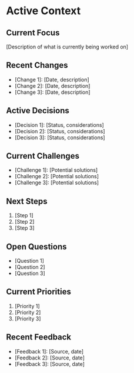 # Active Context

## Current Focus
[Description of what is currently being worked on]

## Recent Changes
- [Change 1]: [Date, description]
- [Change 2]: [Date, description]
- [Change 3]: [Date, description]

## Active Decisions
- [Decision 1]: [Status, considerations]
- [Decision 2]: [Status, considerations]
- [Decision 3]: [Status, considerations]

## Current Challenges
- [Challenge 1]: [Potential solutions]
- [Challenge 2]: [Potential solutions]
- [Challenge 3]: [Potential solutions]

## Next Steps
1. [Step 1]
2. [Step 2]
3. [Step 3]

## Open Questions
- [Question 1]
- [Question 2]
- [Question 3]

## Current Priorities
1. [Priority 1]
2. [Priority 2]
3. [Priority 3]

## Recent Feedback
- [Feedback 1]: [Source, date]
- [Feedback 2]: [Source, date]
- [Feedback 3]: [Source, date]

